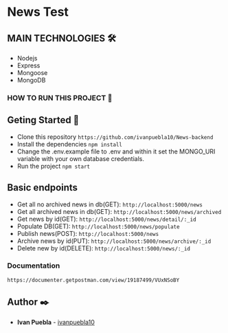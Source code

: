 # News Test 

## MAIN TECHNOLOGIES 🛠️
- Nodejs
- Express
- Mongoose
- MongoDB

### HOW TO RUN THIS PROJECT 🔧
## Geting Started 🚀
- Clone this repository `https://github.com/ivanpuebla10/News-backend`
- Install the dependencies `npm install`
- Change the .env.example file to .env and within it set the MONGO_URI variable with your own database credentials.
- Run the project `npm start`


## Basic endpoints

* Get all no archived news in db(GET): `http://localhost:5000/news`
* Get all archived news in db(GET): `http://localhost:5000/news/archived`
* Get news by id(GET): `http://localhost:5000/news/detail/:_id`
* Populate DB(GET): `http://localhost:5000/news/populate`
* Publish news(POST): `http://localhost:5000/news`
* Archive news by id(PUT): `http://localhost:5000/news/archive/:_id`
* Delete new by id(DELETE): `http://localhost:5000/news/:_id`

### Documentation
```
https://documenter.getpostman.com/view/19187499/VUxNSoBY
```


## Author ✒️
* **Ivan Puebla** - [ivanpuebla10](https://github.com/ivanpuebla10)





